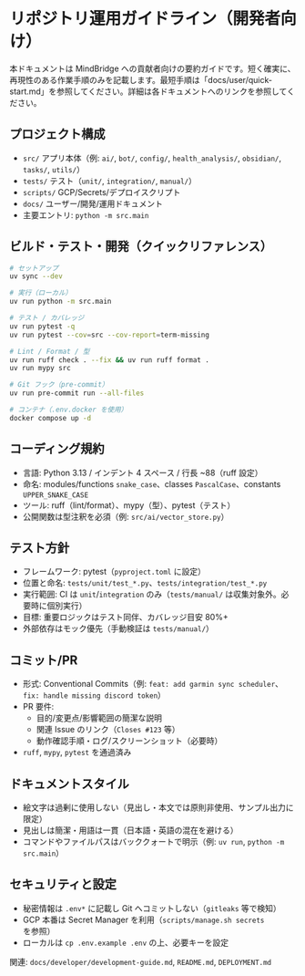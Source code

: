 # リポジトリ運用ガイドライン（開発者向け）

本ドキュメントは MindBridge への貢献者向けの要約ガイドです。短く確実に、再現性のある作業手順のみを記載します。最短手順は「docs/user/quick-start.md」を参照してください。詳細は各ドキュメントへのリンクを参照してください。

## プロジェクト構成
- `src/` アプリ本体（例: `ai/`, `bot/`, `config/`, `health_analysis/`, `obsidian/`, `tasks/`, `utils/`）
- `tests/` テスト（`unit/`, `integration/`, `manual/`）
- `scripts/` GCP/Secrets/デプロイスクリプト
- `docs/` ユーザー/開発/運用ドキュメント
- 主要エントリ: `python -m src.main`

## ビルド・テスト・開発（クイックリファレンス）
```bash
# セットアップ
uv sync --dev

# 実行（ローカル）
uv run python -m src.main

# テスト / カバレッジ
uv run pytest -q
uv run pytest --cov=src --cov-report=term-missing

# Lint / Format / 型
uv run ruff check . --fix && uv run ruff format .
uv run mypy src

# Git フック（pre-commit）
uv run pre-commit run --all-files

# コンテナ（.env.docker を使用）
docker compose up -d
```

## コーディング規約
- 言語: Python 3.13 / インデント 4 スペース / 行長 ~88（ruff 設定）
- 命名: modules/functions `snake_case`、classes `PascalCase`、constants `UPPER_SNAKE_CASE`
- ツール: ruff（lint/format）、mypy（型）、pytest（テスト）
- 公開関数は型注釈を必須（例: `src/ai/vector_store.py`）

## テスト方針
- フレームワーク: pytest（`pyproject.toml` に設定）
- 位置と命名: `tests/unit/test_*.py`、`tests/integration/test_*.py`
- 実行範囲: CI は `unit`/`integration` のみ（`tests/manual/` は収集対象外。必要時に個別実行）
- 目標: 重要ロジックはテスト同伴、カバレッジ目安 80%+
- 外部依存はモック優先（手動検証は `tests/manual/`）

## コミット/PR
- 形式: Conventional Commits（例: `feat: add garmin sync scheduler`、`fix: handle missing discord token`）
- PR 要件:
  - 目的/変更点/影響範囲の簡潔な説明
  - 関連 Issue のリンク（`Closes #123` 等）
  - 動作確認手順・ログ/スクリーンショット（必要時）
- `ruff`, `mypy`, `pytest` を通過済み

## ドキュメントスタイル
- 絵文字は過剰に使用しない（見出し・本文では原則非使用、サンプル出力に限定）
- 見出しは簡潔・用語は一貫（日本語・英語の混在を避ける）
- コマンドやファイルパスはバッククォートで明示（例: `uv run`, `python -m src.main`）

## セキュリティと設定
- 秘密情報は `.env*` に記載し Git へコミットしない（`gitleaks` 等で検知）
- GCP 本番は Secret Manager を利用（`scripts/manage.sh secrets` を参照）
- ローカルは `cp .env.example .env` の上、必要キーを設定

関連: `docs/developer/development-guide.md`, `README.md`, `DEPLOYMENT.md`
